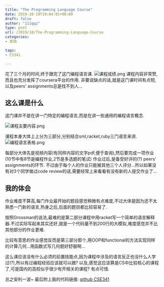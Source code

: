 ```yaml
---
title: "The Programming Language Course"
date: 2019-10-19T19:04:01+08:00
draft: false
author: "111qqz"
type: post
url: /2019/10/The-Programming-Language-Course
categories:
- 其他

tags:
- CS341

---
```


花了三个月的时间,终于跟完了这门编程语言课.
![课程成绩.png](https://i.loli.net/2019/10/19/xDFXnKT3yWGvdQp.png)
课程内容非常赞,而且也充分发挥了coursera平台的作用.
非要说缺点的话,就是这门课时间有点短,以及peers' assignments总是找不到人...

## 这么课是什么

这门课并不是在讲一门特定的编程语言,而是在讲一些通用的编程语言概念.


![课程主要内容.png](https://i.loli.net/2019/10/19/QUHLXbjOd7hmiMr.png)

课程本身大体上上分为三部分,分别结合sml,racket,ruby三门语言来讲.
![编程语言表格.png](https://i.loli.net/2019/10/19/4T9P8ZN7QtjzbOF.png)

每部分大体先是视频内容(有同样内容的文字pdf,便于查询),然后要完成一项作业(10节中有8节是编程作业,2节是多选题的笔试) 作业过后,是备受好评的(?) peers' assignments的环节. 不过由于每个人的作业只能被其他三个人评分...所以如果没有对3个同学做过code review的话,需要经常上来看看有没有新的人提交作业了...

## 我的体会

作业难度不算高,每门作业最开始的题目感觉稍微有点难度,不过大体是因为还不太熟悉一门新的语言,热身之后,后面的题目都比较容易了.

按照Grossman的说法,最难的是第二部分课程中用racket写一个简单的语言解释器.不过实际写起来其实还好,就是一个代码量不到200行的大模拟,难度感觉并不比其他部分的作业更难.

比较有意思的作业感觉反而是第三部分那个,用OOP和functional的方法实现同样的计算几何...用函数式写几何题好舒服啊...

这么课应该没有什么必须的前置技能点,因为课程中涉及的语言反正也没什么人学过(?),所以有过编程经验应该就可以跟?
以及,感觉这应该算是CS中比较核心的课程了,可是国内的高校似乎很少有开相关的课程? 有点可惜.


总之安利一波~
最后附上我的代码链接: [github CSE341](https://github.com/111qqz/CSE341)









